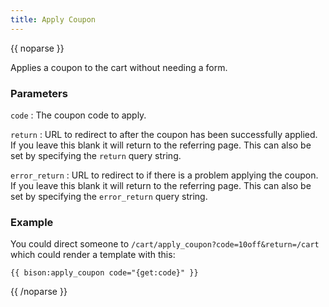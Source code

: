 ```yaml
---
title: Apply Coupon
---
```

{{ noparse }}

Applies a coupon to the cart without needing a form.

### Parameters
`code`
: The coupon code to apply.

`return`
: URL to redirect to after the coupon has been successfully applied. If you leave this blank it will return to the referring page. This can also be set by specifying the `return` query string.

`error_return`
: URL to redirect to if there is a problem applying the coupon. If you leave this blank it will return to the referring page. This can also be set by specifying the `error_return` query string.

### Example

You could direct someone to `/cart/apply_coupon?code=10off&return=/cart` which could render a template with this:

~~~
{{ bison:apply_coupon code="{get:code}" }}
~~~

{{ /noparse }}